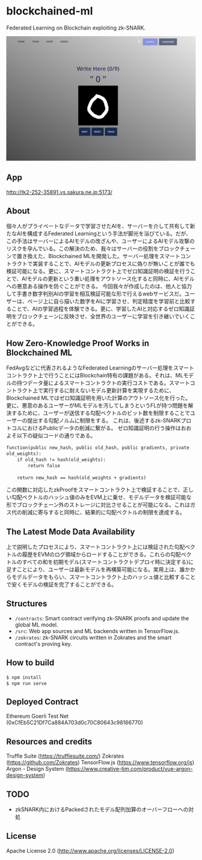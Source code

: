 # blockchained-ml
Federated Learning on Blockchain exploiting zk-SNARK.

![App Image](public/img/app.png)

## App
http://tk2-252-35891.vs.sakura.ne.jp:5173/

## About
個々人がプライベートなデータで学習させたAIを、サーバーを介して共有して新たなAIを構成するFederated Learningという手法が脚光を浴びている。だが、この手法はサーバーによるAIモデルの改ざんや、ユーザーによるAIモデル攻撃のリスクを孕んでいる。この解決のため、我々はサーバーの役割をブロックチェーンで置き換えた、Blockchained MLを開発した。サーバー処理をスマートコントラクトで実装することで、AIモデルの更新プロセスに偽りが無いことが誰でも検証可能になる。更に、スマートコントラクト上でゼロ知識証明の検証を行うことで、AIモデルの更新という重い処理をアウトソース化すると同時に、AIモデルへの悪意ある操作を防ぐことができる。
今回我々が作成したのは、他人と協力して手書き数字判別AIの学習を相互検証可能な形で行えるwebサービスだ。ユーザーは、ページ上に自ら描いた数字をAIに学習させ、判定精度を学習前と比較することで、AIの学習過程を体験できる。更に、学習したAIと対応するゼロ知識証明をブロックチェーンに反映させ、全世界のユーザーに学習を引き継いでいくことができる。

## How Zero-Knowledge Proof Works in Blockchained ML
FedAvgなどに代表されるようなFederated Learningのサーバー処理をスマートコントラクト上で行うことにはBlockchain特有の課題がある。それは、MLモデルの持つデータ量によるスマートコントラクトの実行コストである。スマートコントラクト上で実行するに耐えないモデル更新計算を実現するために、Blockchained MLではゼロ知識証明を用いた計算のアウトソース化を行った。
更に、悪意のあるユーザーがMLモデルを汚してしまうというFLが持つ問題を解決するために、ユーザーが送信する勾配ベクトルのビット数を制限することでユーザーの提出する勾配ノルムに制限をする。
これは、後述するzk-SNARKプロトコルにおけるPublicデータの削減に繋がる。
ゼロ知識証明の行う操作はおおよそ以下の疑似コードの通りである。
```
function(public new_hash, public old_hash, public gradients, private old_weights):
    if old_hash != hash(old_weights):
        return false

    return new_hash == hash(old_weights + gradients)
```
この関数に対応したzkProofをスマートコントラクト上で検証することで、正しい勾配ベクトルのハッシュ値のみをEVM上に乗せ、モデルデータを検証可能な形でブロックチェーン外のストレージに対比させることが可能になる。これはガス代の削減に寄与すると同時に、結果的に勾配ベクトルの制限を達成する。

## The Latest Mode Data Availability
上で説明したプロセスにより、スマートコントラクト上には検証された勾配ベクトルの履歴をEVMのログ領域からロードすることができる。これらの勾配ベクトルのすべての和を初期モデル(スマートコントラクトデプロイ時に決定する)に足すことにより、ユーザーは最新モデルを再構築可能になる。実用上は、誰かからモデルデータをもらい、スマートコントラクト上のハッシュ値と比較することで安くモデルの検証を完了することができる。

## Structures
- `/contracts`: Smart contract verifying zk-SNARK proofs and update the global ML model.
- `/src`: Web app sources and ML backends written in TensorFlow.js.
- `/zokrates`: zk-SNARK circuits written in Zokrates and the smart contract's proving key.

## How to build
```
$ npm install
$ npm run serve
```

## Deployed Contract
Ethereum Goerli Test Net (0xCfEb5C21Df7Ca884A703d0c70C80643c98166770)

## Resources and credits
Truffle Suite (https://trufflesuite.com/)
Zokrates (https://github.com/Zokrates)
TensorFlow.js (https://www.tensorflow.org/js)
Argon - Design System (https://www.creative-tim.com/product/vue-argon-design-system)

## TODO
- zkSNARK内におけるPackedされたモデル配列加算のオーバーフローへの対処

## License
Apache License 2.0 (http://www.apache.org/licenses/LICENSE-2.0)
